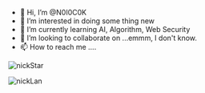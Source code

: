 - 👋 Hi, I’m @N0I0C0K
- 👀 I’m interested in doing some thing new
- 🌱 I’m currently learning AI, Algorithm, Web Security
- 💞️ I’m looking to collaborate on ...emmm, I don't know.
- 📫 How to reach me ....

<p> <img src="https://github-readme-stats.vercel.app/api?username=N0I0C0K&show_icons=true&theme=gotham" alt="nickStar" />
<p> <img src="https://github-readme-stats.vercel.app/api/top-langs/?username=N0I0C0K&layout=compact" alt="nickLan" />
